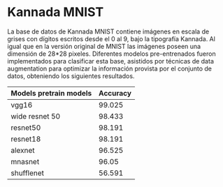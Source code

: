 # Kannada MNIST

La base de datos de Kannada MNIST contiene imágenes en escala de grises con dígitos escritos desde el 0 al 9, bajo la tipografía Kannada. Al igual que en la versión original de MNIST las imágenes poseen una dimensión de 28*28 pixeles. Diferentes modelos pre-entrenados fueron implementados para clasificar esta base, asistidos por técnicas de data augmentation para optimizar la información provista por el conjunto de datos, obteniendo los siguientes resultados.

| Models pretrain models | Accuracy |
|------------------------|----------|
| vgg16                  | 99.025   |
| wide resnet 50         | 98.433   |
| resnet50               | 98.191   |
| resnet18               | 98.191   |
| alexnet                | 96.525   |
| mnasnet                | 96.05    |
| shufflenet             | 56.591   |